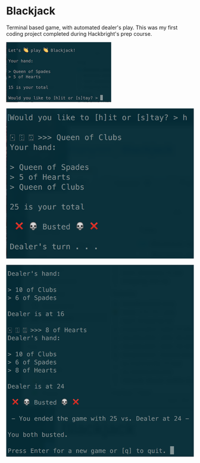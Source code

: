 # Blackjack
Terminal based game, with automated dealer's play. This was my first coding project completed during Hackbright's prep course.

![](intro.png)

![](first_deal.png)

![](dealer.png)
